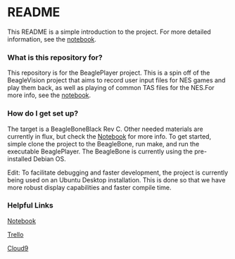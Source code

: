 # README #

This README is a simple introduction to the project.  For more detailed information, see the [notebook](https://onedrive.live.com/redir?resid=39227574E31A4574!675&authkey=!AOqkbbqrZhCvqdE&ithint=onenote%2c).

### What is this repository for? ###

This repository is for the BeaglePlayer project.  This is a spin off of the BeagleVision project that aims to record user input files for NES games and play them back, as well as playing of common TAS files for the NES.For more info, see the [notebook](https://onedrive.live.com/redir?resid=39227574E31A4574!675&authkey=!AOqkbbqrZhCvqdE&ithint=onenote%2c).


### How do I get set up? ###

The target is a BeagleBoneBlack Rev C. Other needed materials are currently in flux, but check the [Notebook](https://onedrive.live.com/redir?resid=39227574E31A4574!675&authkey=!AOqkbbqrZhCvqdE&ithint=onenote%2c) for more info.  To get started, simple clone the project to the BeagleBone, run make, and run the executable BeaglePlayer.  The BeagleBone is currently using the pre-installed Debian OS.

Edit: To facilitate debugging and faster development, the project is currently being used on an Ubuntu Desktop installation.  This is done so that we have more robust display capabilities and faster compile time.

### Helpful Links ###
[Notebook](https://onedrive.live.com/redir?resid=39227574E31A4574!675&authkey=!AOqkbbqrZhCvqdE&ithint=onenote%2c)

[Trello](https://trello.com/b/v17woEFN/beagleplayer)

[Cloud9](https://c9.io/)
